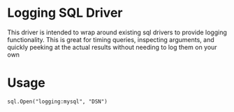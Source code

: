 Logging SQL Driver
==================

This driver is intended to wrap around existing sql drivers to provide logging functionality. This is great for timing
queries, inspecting arguments, and quickly peeking at the actual results without needing to log them on your own

Usage
=====
`sql.Open("logging:mysql", "DSN")`